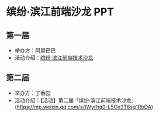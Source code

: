 # 缤纷·滨江前端沙龙 PPT

## 第一届

- 举办方：阿里巴巴
- 活动介绍：[缤纷·滨江前端技术沙龙](https://www.bagevent.com/event/6004245)

## 第二届

- 举办方：丁香园
- 活动介绍：【活动】第二届「缤纷·滨江前端技术沙龙」
  (https://mp.weixin.qq.com/s/tWyrhq9-L5Ox3T6sg1RbDA)
